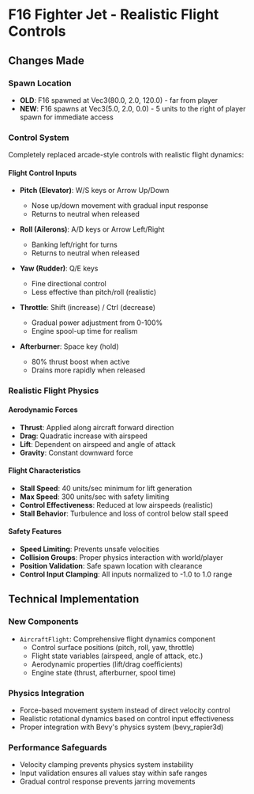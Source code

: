 # F16 Fighter Jet - Realistic Flight Controls

## Changes Made

### Spawn Location
- **OLD**: F16 spawned at Vec3(80.0, 2.0, 120.0) - far from player
- **NEW**: F16 spawns at Vec3(5.0, 2.0, 0.0) - 5 units to the right of player spawn for immediate access

### Control System
Completely replaced arcade-style controls with realistic flight dynamics:

#### Flight Control Inputs
- **Pitch (Elevator)**: W/S keys or Arrow Up/Down
  - Nose up/down movement with gradual input response
  - Returns to neutral when released
  
- **Roll (Ailerons)**: A/D keys or Arrow Left/Right  
  - Banking left/right for turns
  - Returns to neutral when released
  
- **Yaw (Rudder)**: Q/E keys
  - Fine directional control
  - Less effective than pitch/roll (realistic)
  
- **Throttle**: Shift (increase) / Ctrl (decrease)
  - Gradual power adjustment from 0-100%
  - Engine spool-up time for realism
  
- **Afterburner**: Space key (hold)
  - 80% thrust boost when active
  - Drains more rapidly when released

### Realistic Flight Physics

#### Aerodynamic Forces
- **Thrust**: Applied along aircraft forward direction
- **Drag**: Quadratic increase with airspeed
- **Lift**: Dependent on airspeed and angle of attack
- **Gravity**: Constant downward force

#### Flight Characteristics
- **Stall Speed**: 40 units/sec minimum for lift generation
- **Max Speed**: 300 units/sec with safety limiting
- **Control Effectiveness**: Reduced at low airspeeds (realistic)
- **Stall Behavior**: Turbulence and loss of control below stall speed

#### Safety Features
- **Speed Limiting**: Prevents unsafe velocities
- **Collision Groups**: Proper physics interaction with world/player
- **Position Validation**: Safe spawn location with clearance
- **Control Input Clamping**: All inputs normalized to -1.0 to 1.0 range

## Technical Implementation

### New Components
- `AircraftFlight`: Comprehensive flight dynamics component
  - Control surface positions (pitch, roll, yaw, throttle)
  - Flight state variables (airspeed, angle of attack, etc.)
  - Aerodynamic properties (lift/drag coefficients)
  - Engine state (thrust, afterburner, spool time)

### Physics Integration
- Force-based movement system instead of direct velocity control
- Realistic rotational dynamics based on control input effectiveness
- Proper integration with Bevy's physics system (bevy_rapier3d)

### Performance Safeguards
- Velocity clamping prevents physics system instability
- Input validation ensures all values stay within safe ranges
- Gradual control response prevents jarring movements
